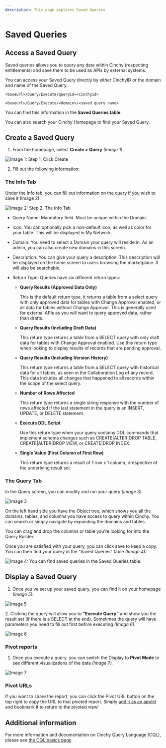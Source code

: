 ```yaml
---
description: This page explores Saved Queries
---
```


# Saved Queries

## Access a Saved Query

Saved queries allows you to query any data within Cinchy (respecting entitlements) and save them to be used as APIs by external systems.

You can access your Saved Query directly by either CinchyID or the domain and name of the Saved Query.

`<baseurl>/Query/Execute?queryId=<cinchyid>`

`<baseurl>/Query/Execute/<domain>/<saved query name>`

You can find this information in the **Saved Queries table.**

You can also search your Cinchy Homepage to find your Saved Query.

## Create a Saved Query

1. From the homepage, select **Create > Query** _(Image 1)_

![Image 1: Step 1, Click Create](<../../.gitbook/assets/image (202).png>)

2. Fill out the following information:

### The Info Tab

Under the Info tab, you can fill out information on the query if you wish to save it (Image 2):

![Image 2: Step 2, The Info Tab](<../../.gitbook/assets/image (229).png>)

- Query Name: ‌Mandatory field. Must be unique within the Domain.‌
- Icon: ‌You can optionally pick a non-default icon, as well as color for your table. This will be displayed in My Network.
- Domain: ‌You need to select a Domain your query will reside in. As an admin, you can also create new domains in this screen.
- Description: ‌You can give your query a description. This description will be displayed on the home screen to users browsing the marketplace. It will also be searchable.
- Return Type: Queries have six different return types:

  - **Query Results (Approved Data Only)**

    This is the default return type, it returns a table from a select query with only approved data for tables with Change Approval enabled, or all data for tables without Change Approval. This is generally used for external APIs as you will want to query approved data, rather than drafts.

  - **Query Results (Including Draft Data)**

    This return type returns a table from a SELECT query with only draft data for tables with Change Approval enabled. Use this return type when looking to display results of records that are pending approval.

  - **Query Results (Including Version History)**

    This return type returns a table from a SELECT query with historical data for all tables, as seen in the Collaboration Log of any record. This data includes all changes that happened to all records within the scope of the select query.

  - **Number of Rows Affected**

    This return type returns a single string response with the number of rows affected if the last statement in the query is an INSERT, UPDATE, or DELETE statement.

  - **Execute DDL Script**

    Use this return type when your query contains DDL commands that implement schema changes such as CREATE|ALTER|DROP TABLE, CREATE|ALTER|DROP VIEW, or CREATE|DROP INDEX.

  - **Single Value (First Column of First Row)**

    This return type returns a result of 1 row x 1 column, irrespective of the underlying result set.

### The Query Tab

In the Query screen, you can modify and run your query _(Image 3)._

![Image 3](<../../.gitbook/assets/image (567).png>)

On the left hand side you have the Object tree, which shows you all the domains, tables, and columns you have access to query within Cinchy. You can search or simply navigate by expanding the domains and tables.

You can drag and drop the columns or table you're looking for into the Query Builder.

Once you are satisfied with your query, you can click save to keep a copy. You can then find your query in the "Saved Queries" table _(Image 4):_

![Image 4: You can find saved queries in the Saved Queries table.](<../../.gitbook/assets/image (561).png>)

## Display a Saved Query

1. Once you've set up your saved query, you can find it on your homepage _(Image 5)._

![Image 5](<../../.gitbook/assets/image (387).png>)

2\. Clicking the query will allow you to **"Execute Query"** and show you the result set (if there is a SELECT at the end). Sometimes the query will have parameters you need to fill out first before executing _(Image 6)._

![Image 6](<../../.gitbook/assets/image (119).png>)

### Pivot reports

1. Once you execute a query, you can switch the Display to **Pivot Mode** to see different visualizations of the data _(Image 7)._

![Image 7](<../../.gitbook/assets/image (712).png>)

### Pivot URLs

If you want to share the report, you can click the Pivot URL button on the top right to copy the URL to that pivoted report. Simply [add it as an applet ](../additional-guides/application-experiences/setting-up-experiences.md)and bookmark it to return to the pivoted view!

## Additional information

For more information and documentation on Cinchy Query Language (CQL), please see [the CQL basics page ](../../cql/the-basics-of-cql/)
